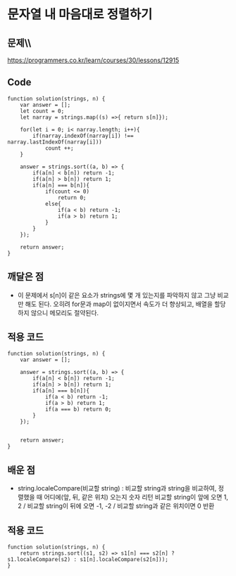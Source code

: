 문자열 내 마음대로 정렬하기
=============================
   
문제\\\
----          
https://programmers.co.kr/learn/courses/30/lessons/12915     

Code
-----
```
function solution(strings, n) {
    var answer = []; 
    let count = 0;
    let narray = strings.map((s) =>{ return s[n]});
    
    for(let i = 0; i< narray.length; i++){
        if(narray.indexOf(narray[i]) !== narray.lastIndexOf(narray[i]))
            count ++;
    }
    
    answer = strings.sort((a, b) => {
        if(a[n] < b[n]) return -1;
        if(a[n] > b[n]) return 1;
        if(a[n] === b[n]){
            if(count <= 0)
                return 0;
            else{
                if(a < b) return -1;
                if(a > b) return 1;
            }
        }
    });
 
    return answer;
}
```           
깨달은 점
-----------         
 - 이 문제에서 s[n]이 같은 요소가 strings에 몇 개 있는지를 파악하지 않고 그냥 비교만 해도 된다.
    오히려 for문과 map이 없이지면서 속도가 더 향상되고, 배열을 할당하지 않으니 메모리도 절약된다.
    
적용 코드
---------
```
function solution(strings, n) {
    var answer = []; 
    
    answer = strings.sort((a, b) => {
        if(a[n] < b[n]) return -1;
        if(a[n] > b[n]) return 1;
        if(a[n] === b[n]){
            if(a < b) return -1;
            if(a > b) return 1;
            if(a === b) return 0;
        }
    });
    

    return answer;
}
```


배운 점
---------
 - string.localeCompare(비교할 string) : 비교할 string과 string을 비교하여, 정렬했을 때 어디에(앞, 뒤, 같은 위치) 오는지 숫자 리턴
   비교할 string이 앞에 오면 1, 2 / 비교할 string이 뒤에 오면 -1, -2 / 비교할 string과 같은 위치이면 0 반환
   
적용 코드
---------
```
function solution(strings, n) {
    return strings.sort((s1, s2) => s1[n] === s2[n] ? s1.localeCompare(s2) : s1[n].localeCompare(s2[n]));
}
```
